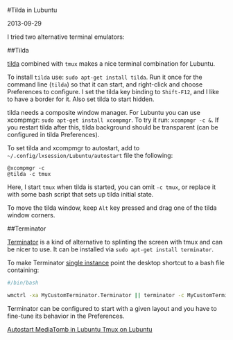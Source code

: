 #Tilda in Lubuntu

2013-09-29

<!--- tags: linux -->

I tried two alternative terminal emulators:

##Tilda

[tilda](https://github.com/lanoxx/tilda/) combined with `tmux` makes a nice terminal combination for Lubuntu.

To install `tilda` use: `sudo apt-get install tilda`. Run it once for the command line (`tilda`) so that it can start, and right-click and choose Preferences to configure. I set the tilda key binding to `Shift-F12`, and I like to have a border for it. Also set tilda to start hidden.

tilda needs a composite window manager. For Lubuntu you can use xcompmgr: `sudo apt-get install xcompmgr`. To try it run: `xcompmgr -c &`. If you restart tilda after this, tilda background should be transparent (can be configured in tilda Preferences).

To set tilda and xcompmgr to autostart, add to `~/.config/lxsession/Lubuntu/autostart` file the following:

```
@xcompmgr -c
@tilda -c tmux
```

Here, I start `tmux` when tilda is started, you can omit `-c tmux`, or replace it with some bash script that sets up tilda initial state.

To move the tilda window, keep `Alt` key pressed and drag one of the tilda window corners.

##Terminator

[Terminator](http://gnometerminator.blogspot.de/p/introduction.html) is a kind of alternative to splinting the screen with tmux and can be nicer to use. It can be installed via `sudo apt-get install terminator`.

To make Terminator [single instance](http://askubuntu.com/questions/88705/terminator-single-window-focus-on-launch) point the desktop shortcut to a bash file containing:


```bash
#/bin/bash

wmctrl -xa MyCustomTerminator.Terminator || terminator -c MyCustomTerminator

```

Terminator can be configured to start with a given layout and you have to fine-tune its behavior in the Preferences.


<ins class='nfooter'><a rel='prev' id='fprev' href='#blog/2013/2013-10-05-Autostart-MediaTomb-in-Lubuntu.md'>Autostart MediaTomb in Lubuntu</a> <a rel='next' id='fnext' href='#blog/2013/2013-09-28-Tmux-on-Lubuntu.md'>Tmux on Lubuntu</a></ins>
